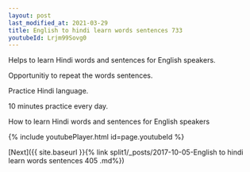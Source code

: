 ```yaml
---
layout: post
last_modified_at: 2021-03-29
title: English to hindi learn words sentences 733 
youtubeId: Lrjm99Sovg0
---
```

 
 
Helps to learn Hindi words and sentences for English speakers.

Opportunitiy to repeat the words sentences. 

Practice Hindi language. 
 
10 minutes practice every day. 
 
How to learn Hindi words and sentences for English speakers 
 
{% include youtubePlayer.html id=page.youtubeId %}
 
 
[Next]({{ site.baseurl }}{% link  split1/_posts/2017-10-05-English to hindi learn words sentences 405 .md%})
 
